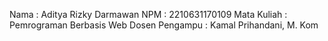 Nama : Aditya Rizky Darmawan
NPM : 2210631170109
Mata Kuliah : Pemrograman Berbasis Web
Dosen Pengampu : Kamal Prihandani, M. Kom
